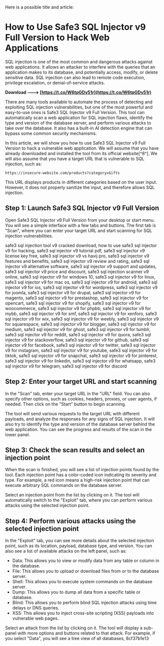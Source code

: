 
 Here is a possible title and article:  
# How to Use Safe3 SQL Injector v9 Full Version to Hack Web Applications
 
SQL injection is one of the most common and dangerous attacks against web applications. It allows an attacker to interfere with the queries that an application makes to its database, and potentially access, modify, or delete sensitive data. SQL injection can also lead to remote code execution, privilege escalation, or denial-of-service attacks.
 
**Download ---> [https://t.co/W6tpGDv51r](https://t.co/W6tpGDv51r)**


 
There are many tools available to automate the process of detecting and exploiting SQL injection vulnerabilities, but one of the most powerful and easy-to-use ones is Safe3 SQL Injector v9 Full Version. This tool can automatically scan a web application for SQL injection flaws, identify the type and version of the database server, and perform various attacks to take over the database. It also has a built-in AI detection engine that can bypass some common security mechanisms.
 
In this article, we will show you how to use Safe3 SQL Injector v9 Full Version to hack a vulnerable web application. We will assume that you have already downloaded and installed the tool from its official website[^8^]. We will also assume that you have a target URL that is vulnerable to SQL injection, such as:

    https://insecure-website.com/products?category=Gifts

This URL displays products in different categories based on the user input. However, it does not properly sanitize the input, and therefore allows SQL injection.
 
## Step 1: Launch Safe3 SQL Injector v9 Full Version
 
Open Safe3 SQL Injector v9 Full Version from your desktop or start menu. You will see a simple interface with a few tabs and buttons. The first tab is "Scan", where you can enter your target URL and start scanning for SQL injection vulnerabilities.
 
safe3 sql injection tool v9 cracked download,  how to use safe3 sql injector v9 for hacking,  safe3 sql injector v9 tutorial pdf,  safe3 sql injector v9 license key free,  safe3 sql injector v9 vs havij pro,  safe3 sql injector v9 features and benefits,  safe3 sql injector v9 review and rating,  safe3 sql injector v9 alternative software,  safe3 sql injector v9 support and updates,  safe3 sql injector v9 price and discount,  safe3 sql injection scanner v9 online,  safe3 sql injector v9 for windows 10,  safe3 sql injector v9 for linux,  safe3 sql injector v9 for mac os,  safe3 sql injector v9 for android,  safe3 sql injector v9 for ios,  safe3 sql injector v9 for wordpress,  safe3 sql injector v9 for joomla,  safe3 sql injector v9 for drupal,  safe3 sql injector v9 for magento,  safe3 sql injector v9 for prestashop,  safe3 sql injector v9 for opencart,  safe3 sql injector v9 for shopify,  safe3 sql injector v9 for woocommerce,  safe3 sql injector v9 for phpbb,  safe3 sql injector v9 for mybb,  safe3 sql injector v9 for smf,  safe3 sql injector v9 for xenforo,  safe3 sql injector v9 for wix,  safe3 sql injector v9 for weebly,  safe3 sql injector v9 for squarespace,  safe3 sql injector v9 for blogger,  safe3 sql injector v9 for medium,  safe3 sql injector v9 for ghost,  safe3 sql injector v9 for tumblr,  safe3 sql injector v9 for reddit,  safe3 sql injector v9 for quora,  safe3 sql injector v9 for stackoverflow,  safe3 sql injector v9 for github,  safe3 sql injector v9 for facebook,  safe3 sql injector v9 for twitter,  safe3 sql injector v9 for instagram,  safe3 sql injector v9 for youtube,  safe3 sql injector v9 for tiktok,  safe3 sql injector v9 for snapchat,  safe3 sql injector v9 for pinterest,  safe3 sql injector v9 for linkedin,  safe3 sql injector v9 for whatsapp,  safe3 sql injector v9 for telegram,  safe3 sql injector v9 for discord
 
## Step 2: Enter your target URL and start scanning
 
In the "Scan" tab, enter your target URL in the "URL" field. You can also specify other options, such as cookies, headers, proxies, or user agents, if needed. Then click on the "Start" button to begin scanning.
 
The tool will send various requests to the target URL with different payloads, and analyze the responses for any signs of SQL injection. It will also try to identify the type and version of the database server behind the web application. You can see the progress and results of the scan in the lower panel.
 
## Step 3: Check the scan results and select an injection point
 
When the scan is finished, you will see a list of injection points found by the tool. Each injection point has a color-coded icon indicating its severity and type. For example, a red icon means a high-risk injection point that can execute arbitrary SQL commands on the database server.
 
Select an injection point from the list by clicking on it. The tool will automatically switch to the "Exploit" tab, where you can perform various attacks using the selected injection point.
 
## Step 4: Perform various attacks using the selected injection point
 
In the "Exploit" tab, you can see more details about the selected injection point, such as its location, payload, database type, and version. You can also see a list of available attacks on the left panel, such as:
 
- Data: This allows you to view or modify data from any table or column in the database.
- File: This allows you to upload or download files from or to the database server.
- Shell: This allows you to execute system commands on the database server.
- Dump: This allows you to dump all data from a specific table or database.
- Blind: This allows you to perform blind SQL injection attacks using time delays or DNS queries.
- XSS: This allows you to inject cross-site scripting (XSS) payloads into vulnerable web pages.

Select an attack from the list by clicking on it. The tool will display a sub-panel with more options and buttons related to that attack. For example, if you select "Data", you will see a tree view of all databases,
 8cf37b1e13
 

